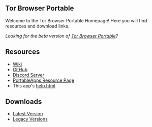 ## Tor Browser Portable
Welcome to the Tor Browser Portable Homepage! Here you will find resources and download links.

*Looking for the beta version of [Tor Browser Portable](https://jarlpenguin.github.io/TorBrowserBetaPortable)?*
## Resources
- [Wiki](https://github.com/JarlPenguin/TorBrowserPortable/wiki)
- [GitHub](https://github.com/JarlPenguin/TorBrowserPortable)
- [Discord Server](https://discord.gg/VVuZHqT)
- [PortableApps Resource Page](https://portableapps.com/node/58825)
- This app's [help.html](https://github.com/JarlPenguin/TorBrowserPortable/tree/master/docs/help.html)

## Downloads
- [Latest Version](https://github.com/JarlPenguin/TorBrowserPortable/releases/download/7.9.9.92/TorBrowserPortable_8.0_Dev_Test_2_English.paf.exe)
- [Legacy Versions](https://github.com/JarlPenguin/TorBrowserPortable/releases)
